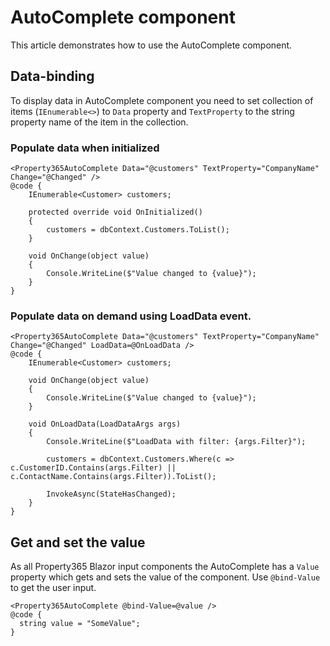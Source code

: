 # AutoComplete component
This article demonstrates how to use the AutoComplete component.
 
## Data-binding
To display data in AutoComplete component you need to set collection of items (`IEnumerable<>`) to `Data` property and `TextProperty` to the string property name of the item in the collection.

### Populate data when initialized

```
<Property365AutoComplete Data="@customers" TextProperty="CompanyName" Change="@Changed" />
@code {
    IEnumerable<Customer> customers;

    protected override void OnInitialized()
    {
        customers = dbContext.Customers.ToList();
    }

    void OnChange(object value)
    {
        Console.WriteLine($"Value changed to {value}");
    }
}
```

### Populate data on demand using LoadData event.

```
<Property365AutoComplete Data="@customers" TextProperty="CompanyName" Change="@Changed" LoadData=@OnLoadData />
@code {
    IEnumerable<Customer> customers;

    void OnChange(object value)
    {
        Console.WriteLine($"Value changed to {value}");
    }

    void OnLoadData(LoadDataArgs args)
    {
        Console.WriteLine($"LoadData with filter: {args.Filter}");

        customers = dbContext.Customers.Where(c => c.CustomerID.Contains(args.Filter) || c.ContactName.Contains(args.Filter)).ToList();

        InvokeAsync(StateHasChanged);
    }
}
```

## Get and set the value
As all Property365 Blazor input components the AutoComplete has a `Value` property which gets and sets the value of the component.
Use `@bind-Value` to get the user input.

```
<Property365AutoComplete @bind-Value=@value />
@code {
  string value = "SomeValue";
}
```